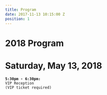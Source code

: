 ```yaml
---
title: Program
date: 2017-11-13 10:15:00 Z
position: 1
---
```


# 2018 Program

# Saturday, May 13, 2018

**`5:30pm - 6:30pm:`**\
`VIP Reception`\
`(VIP ticket required)`